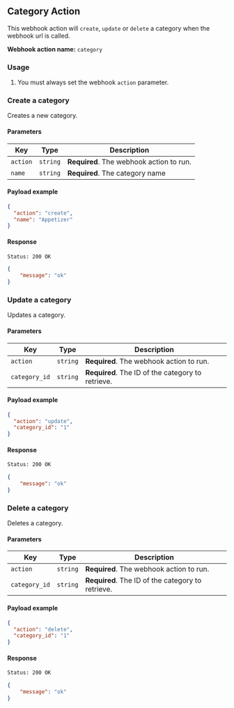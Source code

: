 ## Category Action

This webhook action will `create`, `update` or `delete` a category when the webhook url is called.

**Webhook action name:** `category`

### Usage

1. You must always set the webhook `action` parameter.

### Create a category

Creates a new category.

#### Parameters
| Key        | Type     | Description                                                  |
| ---------- | -------- | ------------------------------------------------------------ |
| `action`   | `string` | **Required**. The webhook action to run. |
| `name` | `string` | **Required**. The category name |

#### Payload example
```json
{
  "action": "create",
  "name": "Appetizer"
}
```
#### Response
```html
Status: 200 OK
```
```json
{
    "message": "ok"
}

```
### Update a category
Updates a category.

#### Parameters
| Key        | Type     | Description                                                  |
| ---------- | -------- | ------------------------------------------------------------ |
| `action`   | `string` | **Required**. The webhook action to run. |
| `category_id` | `string` | **Required**. The ID of the category to retrieve. |

#### Payload example
```json
{
  "action": "update",
  "category_id": "1"
}
```
#### Response
```html
Status: 200 OK
```
```json
{
    "message": "ok"
}
```
### Delete a category
Deletes a category.

#### Parameters
| Key        | Type     | Description                                                  |
| ---------- | -------- | ------------------------------------------------------------ |
| `action`   | `string` | **Required**. The webhook action to run. |
| `category_id` | `string` | **Required**. The ID of the category to retrieve. |

#### Payload example
```json
{
  "action": "delete",
  "category_id": "1"
}
```
#### Response
```html
Status: 200 OK
```
```json
{
    "message": "ok"
}
```
